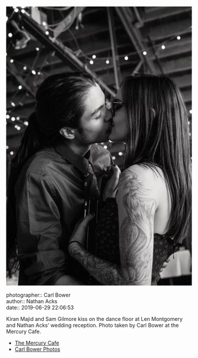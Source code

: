 ![Kiran Majid and Sam Gilmore kiss](assets/2019-06-29-set-4-the-dance-74.webp)

photographer:: Carl Bower  
author:: Nathan Acks  
date:: 2019-06-29 22:06:53

Kiran Majid and Sam Gilmore kiss on the dance floor at Len Montgomery and Nathan Acks’ wedding reception. Photo taken by Carl Bower at the Mercury Cafe.

* [The Mercury Cafe](http://mercurycafe.com)
* [Carl Bower Photos](https://carlbowerphotos.com)
